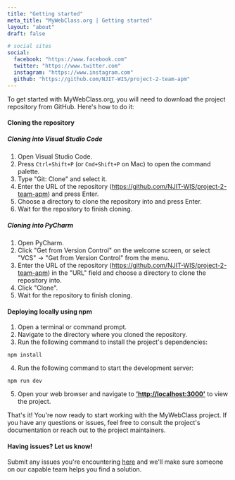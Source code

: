 ```yaml
---
title: "Getting started"
meta_title: "MyWebClass.org | Getting started"
layout: "about"
draft: false

# social sites
social:
  facebook: "https://www.facebook.com"
  twitter: "https://www.twitter.com"
  instagram: "https://www.instagram.com"
  github: "https://github.com/NJIT-WIS/project-2-team-apm"
---
```


To get started with MyWebClass.org, you will need to download the project repository from GitHub. Here's how to do it:

#### Cloning the repository

##### Cloning into Visual Studio Code

1. Open Visual Studio Code.
2. Press `Ctrl+Shift+P` (or `Cmd+Shift+P` on Mac) to open the command palette.
3. Type "Git: Clone" and select it.
4. Enter the URL of the repository (https://github.com/NJIT-WIS/project-2-team-apm) and press Enter.
5. Choose a directory to clone the repository into and press Enter.
6. Wait for the repository to finish cloning.

##### Cloning into PyCharm

1. Open PyCharm.
2. Click "Get from Version Control" on the welcome screen, or select "VCS" -> "Get from Version Control" from the menu.
3. Enter the URL of the repository (https://github.com/NJIT-WIS/project-2-team-apm) in the "URL" field and choose a directory to clone the repository into.
4. Click "Clone".
5. Wait for the repository to finish cloning.

#### Deploying locally using npm

1. Open a terminal or command prompt.
2. Navigate to the directory where you cloned the repository.
3. Run the following command to install the project's dependencies: 

```
npm install
```

4. Run the following command to start the development server:

```
npm run dev
```

5. Open your web browser and navigate to [**'http://localhost:3000'**](http://localhost:3000) to view the project.

That's it! You're now ready to start working with the MyWebClass project. If you have any questions or issues, feel free to consult the project's documentation or reach out to the project maintainers.

#### Having issues? Let us know!

Submit any issues you're encountering [here](https://github.com/NJIT-WIS/project-2-team-apm/issues/new?assignees=&labels=help+wanted&template=installation-issues.md&title=Installation+issues) and we'll make sure someone on our capable team helps you find a solution. 

